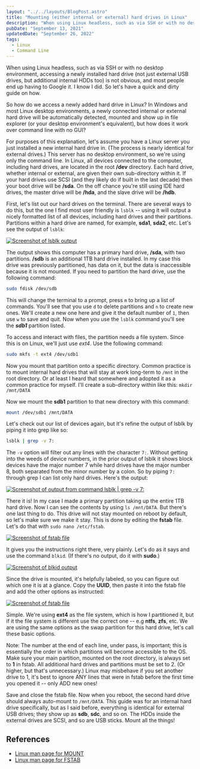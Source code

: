 ```yaml
---
layout: "../../layouts/BlogPost.astro"
title: "Mounting (either internal or external) hard drives in Linux"
description: "When using Linux headless, such as via SSH or with no desktop environment, accessing a newly installed hard drive (not just external USB drives, but additional internal HDDs too) is not obvious, and most people end up having to Google it. I know I did. So let's have a quick and dirty guide on how."
pubDate: "September 13, 2021"
updatedDate: "September 26, 2022"
tags:
  - Linux
  - Command Line
---
```


When using Linux headless, such as via SSH or with no desktop environment, accessing a newly installed hard drive (not just external USB drives, but additional internal HDDs too) is not obvious, and most people end up having to Google it. I know I did. So let's have a quick and dirty guide on how.

So how do we access a newly added hard drive in Linux? In Windows and most Linux desktop environments, a newly connected internal or external hard drive will be automatically detected, mounted and show up in file explorer (or your desktop environment's equivalent), but how does it work over command line with no GUI?

For purposes of this explanation, let's assume you have a Linux server you just installed a new internal hard drive in. (The process is nearly identical for external drives.) This server has no desktop environment, so we're using only the command line. In Linux, all devices connected to the computer, including hard drives, are located in the root **/dev** directory. Each hard drive, whether internal or external, are given their own sub-directory within it. If your hard drives use SCSI (and they likely do if built in the last decade) then your boot drive will be **/sda**. On the off chance you're still using IDE hard drives, the master drive will be **/hda**, and the slave drive will be **/hdb**.

First, let's list out our hard drives on the terminal. There are several ways to do this, but the one I find most user friendly is `lsblk` -- using it will output a nicely formatted list of all devices, including hard drives and their partitions. Partitions within a hard drive are named, for example, **sda1**, **sda2**, etc. Let's see the output of `lsblk`:

[![Screenshot of lsblk output](/img/mount1.png)](https://arieldiaz.codes/img/mount1.png)

The output shows this computer has a primary hard drive, **/sda**, with two partitions. **/sdb** is an additional 1TB hard drive installed. In my case this drive was previously partitioned, has data on it, but the data is inaccessible because it is not mounted. If you need to partition the hard drive, use the following command:

```bash
sudo fdisk /dev/sdb
```

This will change the terminal to a prompt, press `m` to bring up a list of commands. You'll see that you use `d` to delete partitions and `n` to create new ones. We'll create a new one here and give it the default number of `1`, then use `w` to save and quit. Now when you use the `lsblk` command you'll see the **_sdb1_** partition listed.

To access and interact with files, the partition needs a file system. Since this is on Linux, we'll just use <em>ext4</em>. Use the following command:

```bash
sudo mkfs -t ext4 /dev/sdb1
```

Now you mount that partition onto a specific directory. Common practice is to mount internal hard drives that will stay at work long-term to `/mnt` in the root directory. Or at least I heard that somewhere and adopted it as a common practice for myself. I'll create a sub-directory within like this: `mkdir /mnt/DATA`

Now we mount the **sdb1** partition to that new directory with this command:

```bash
mount /dev/sdb1 /mnt/DATA
```

Let's check out our list of devices again, but it's refine the output of lsblk by piping it into grep like so:

```bash
lsblk | grep -v 7:
```

The `-v` option will filter out any lines with the character `7:`. Without getting into the weeds of device numbers, in the prior output of lsblk it shows block devices have the major number 7 while hard drives have the major number 8, both separated from the minor number by a colon. So by piping `7:` through grep I can list only hard drives. Here's the output:

[![Screenshot of output from command lsblk | grep -v 7:](/img/mount2.png)](https://arieldiaz.codes/img/mount2.png)

There it is! In my case I made a primary partition taking up the entire 1TB hard drive. Now I can see the contents by using `ls /mnt/DATA`. But there's one last thing to do. This drive will not stay mounted on reboot by default, so let's make sure we make it stay. This is done by editing the **fstab** file. Let's do that with `sudo nano /etc/fstab`.

[![Screenshot of fstab file](/img/mount3.png)](https://arieldiaz.codes/img/mount3.png)

It gives you the instructions right there, very plainly. Let's do as it says and use the command `blkid`. (If there's no output, do it with **sudo**.)

[![Screenshot of blkid output](/img/mount4.png)](https://arieldiaz.codes/img/mount4.png)

Since the drive is mounted, it's helpfully labeled, so you can figure out which one it is at a glance. Copy the **UUID**, then paste it into the fstab file and add the other options as instructed:

[![Screenshot of fstab file](/img/mount5.png)](https://arieldiaz.codes/img/mount5.png)

Simple. We're using **ext4** as the file system, which is how I partitioned it, but if it the file system is different use the correct one -- e.g **ntfs**, **zfs**, etc. We are using the same options as the swap partition for this hard drive, let's call these basic options.

Note: The number at the end of each line, under pass, is important; this is essentially the order in which partitions will become accessible to the OS. Make sure your main partition, mounted on the root directory, is always set to **1** in fstab. All additional hard drives and partitions must be set to 2. (Or higher, but that's unnecessary.) Linux may misbehave if you set another drive to 1, it's best to ignore ANY lines that were in fstab before the first time you opened it -- only ADD new ones!

Save and close the fstab file. Now when you reboot, the second hard drive should always auto-mount to `/mnt/DATA`. This guide was for an internal hard drive specifically, but as I said before, everything is identical for external USB drives; they show up as **sdb**, **sdc**, and so on. The HDDs inside the external drives are SCSI, and so are USB sticks. Mount all the things!

## References

- [Linux man page for MOUNT](https://linux.die.net/man/8/mount)
- [Linux man page for FSTAB](https://man7.org/linux/man-pages/man5/fstab.5.html)
